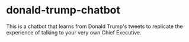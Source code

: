 # donald-trump-chatbot
This is a chatbot that learns from Donald Trump's tweets to replicate the experience of talking to your very own Chief Executive. 

